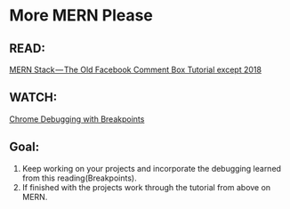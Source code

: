 # More MERN Please

## READ:

[MERN Stack — The Old Facebook Comment Box Tutorial except 2018](https://medium.com/@bryantheastronaut/ok-here-we-go-b9f683c5a00c)

## WATCH:

[Chrome Debugging with Breakpoints](https://developers.google.com/web/tools/chrome-devtools/javascript/)

## Goal:

1. Keep working on your projects and incorporate the debugging learned from this reading(Breakpoints).
2. If finished with the projects work through the tutorial from above on MERN.
